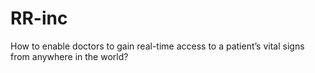 # RR-inc
How to enable doctors to gain real-time access to a patient’s vital signs from anywhere in the world?
